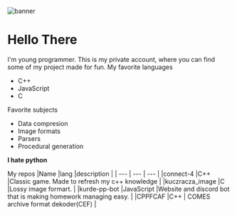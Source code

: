 ![banner](https://user-images.githubusercontent.com/58426924/130534277-0753f37c-c078-475a-b6b4-2de2899a3aa0.png)



# Hello There
I'm young programmer. This is  my private account, where  you can find  some of my project made for fun.
My favorite languages  
+ C++
+ JavaScript
+ C

Favorite subjects
+ Data compresion
+ Image formats
+ Parsers
+ Procedural generation

**I hate python**


 My repos 
 |Name |lang |description |
| --- | --- | --- | 
|connect-4 |C++ |Classic game. Made  to  refresh my c++ knowledge |
|kuczracza_image |C  |Lossy image formart. |
|kurde-pp-bot |JavaScript |Website and discord bot that is making homework managing easy.  |
|CPPFCAF |C++ | COMES  archive format dekoder(CEF) |


